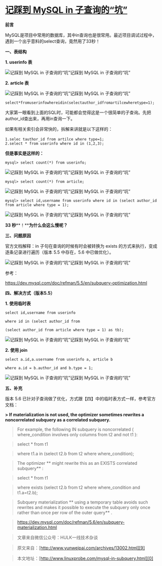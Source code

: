 # [记踩到 MySQL in 子查询的“坑”][0]


 **前言**

MySQL是项目中常用的数据库，其中in查询也是很常用。最近项目调试过程中，遇到一个出乎意料的select查询，竟然用了33秒！

**一、表结构**

**1. userinfo 表**

![记踩到 MySQL in 子查询的“坑”记踩到 MySQL in 子查询的“坑”][1]

**2. article 表**

![记踩到 MySQL in 子查询的“坑”记踩到 MySQL in 子查询的“坑”][2]

    select*fromuserinfowhereidin(selectauthor_idfromartilcewheretype=1);

大家第一眼看到上面的SQL时，可能都会觉得这是一个很简单的子查询。先把author_id查出来，再用in查询一下。

如果有相关索引会非常快的，拆解来讲就是以下这样的：

    1.selec tauthor_id from artilce where type=1;　　
    2.select * from userinfo where id in (1,2,3);

**但是事实是这样的：**

    mysql> select count(*) from userinfo;

![记踩到 MySQL in 子查询的“坑”记踩到 MySQL in 子查询的“坑”][3]

    mysql> select count(*) from article;

![记踩到 MySQL in 子查询的“坑”记踩到 MySQL in 子查询的“坑”][4]

    mysql> select id,username from userinfo where id in (select author_id from article where type = 1);

![记踩到 MySQL in 子查询的“坑”记踩到 MySQL in 子查询的“坑”][5]

**33 秒****！****为什么会这么慢呢？**

**三、问题原因**

官方文档解释：in 子句在查询的时候有时会被转换为 exists 的方式来执行，变成逐条记录进行遍历（版本 5.5 中存在，5.6 中已做优化）。

![记踩到 MySQL in 子查询的“坑”记踩到 MySQL in 子查询的“坑”][6]

参考：

https://dev.mysql.com/doc/refman/5.5/en/subquery-optimization.html

**四、解决方式（版本5.5）**

**1. 使用临时表**

    select id,username from userinfo
    
    where id in (select author_id from
    
    (select author_id from article where type = 1) as tb);

![记踩到 MySQL in 子查询的“坑”记踩到 MySQL in 子查询的“坑”][7]

**2. 使用 join**

    select a.id,a.username from userinfo a, article b
    
    where a.id = b.author_id and b.type = 1;

![记踩到 MySQL in 子查询的“坑”记踩到 MySQL in 子查询的“坑”][8]

**五、补充**

版本 5.6 已针对子查询做了优化，方式跟【四】中的临时表方式一样，参考官方文档：

**> If materialization is not used, the optimizer sometimes rewrites a noncorrelated subquery as a correlated subquery.**

> For example, the following IN subquery is noncorrelated ( where_condition involves only columns from t2 and not t1 ):

> select * from t1

> where t1.a in (select t2.b from t2 where where_condition);

> The optimizer ** might rewrite this as an EXISTS correlated subquery** :

> select * from t1

> where exists (select t2.b from t2 where where_condition and t1.a=t2.b);

> Subquery materialization ** using a temporary table avoids such rewrites and makes it possible to execute the subquery only once rather than once per row of the outer query** .

> https://dev.mysql.com/doc/refman/5.6/en/subquery-materialization.html

> 文章来自微信公众号：HULK一线技术杂谈

> 原文来自：[http://www.yunweipai.com/archives/13002.html][9]

> 本文地址：[http://www.linuxprobe.com/mysql-in-subquery.html][0]

[0]: http://www.linuxprobe.com/mysql-in-subquery.html
[1]: ./img/2017041-2.png
[2]: ./img/2017042-8.jpg
[3]: ./img/2017043-3.png
[4]: ./img/2017044-3.png
[5]: ./img/2017045-1.jpg
[6]: ./img/2017046-2.jpg
[7]: ./img/2017047-2.png
[8]: ./img/2017048-3.png
[9]: http://www.yunweipai.com/archives/13002.html
